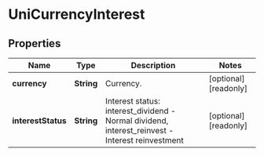 
# UniCurrencyInterest

## Properties

Name | Type | Description | Notes
------------ | ------------- | ------------- | -------------
**currency** | **String** | Currency. |  [optional] [readonly]
**interestStatus** | **String** | Interest status: interest_dividend - Normal dividend, interest_reinvest - Interest reinvestment |  [optional] [readonly]

